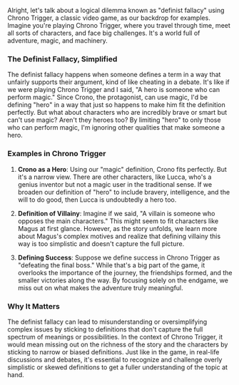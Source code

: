 Alright, let's talk about a logical dilemma known as "definist fallacy" using Chrono Trigger, a classic video game, as our backdrop for examples. Imagine you're playing Chrono Trigger, where you travel through time, meet all sorts of characters, and face big challenges. It's a world full of adventure, magic, and machinery.

### The Definist Fallacy, Simplified

The definist fallacy happens when someone defines a term in a way that unfairly supports their argument, kind of like cheating in a debate. It's like if we were playing Chrono Trigger and I said, "A hero is someone who can perform magic." Since Crono, the protagonist, can use magic, I'd be defining "hero" in a way that just so happens to make him fit the definition perfectly. But what about characters who are incredibly brave or smart but can't use magic? Aren't they heroes too? By limiting "hero" to only those who can perform magic, I'm ignoring other qualities that make someone a hero. 

### Examples in Chrono Trigger

1. **Crono as a Hero**: Using our "magic" definition, Crono fits perfectly. But it's a narrow view. There are other characters, like Lucca, who's a genius inventor but not a magic user in the traditional sense. If we broaden our definition of "hero" to include bravery, intelligence, and the will to do good, then Lucca is undoubtedly a hero too.

2. **Definition of Villainy**: Imagine if we said, "A villain is someone who opposes the main characters." This might seem to fit characters like Magus at first glance. However, as the story unfolds, we learn more about Magus's complex motives and realize that defining villainy this way is too simplistic and doesn't capture the full picture.

3. **Defining Success**: Suppose we define success in Chrono Trigger as "defeating the final boss." While that's a big part of the game, it overlooks the importance of the journey, the friendships formed, and the smaller victories along the way. By focusing solely on the endgame, we miss out on what makes the adventure truly meaningful.

### Why It Matters

The definist fallacy can lead to misunderstanding or oversimplifying complex issues by sticking to definitions that don't capture the full spectrum of meanings or possibilities. In the context of Chrono Trigger, it would mean missing out on the richness of the story and the characters by sticking to narrow or biased definitions. Just like in the game, in real-life discussions and debates, it's essential to recognize and challenge overly simplistic or skewed definitions to get a fuller understanding of the topic at hand.
